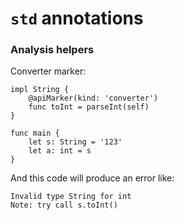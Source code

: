 # `std` annotations

### Analysis helpers

Converter marker:
```
impl String {
    @apiMarker(kind: 'converter')
    func toInt = parseInt(self)
}

func main {
    let s: String = '123'
    let a: int = s
}
```

And this code will produce an error like:
```
Invalid type String for int
Note: try call s.toInt()
```
